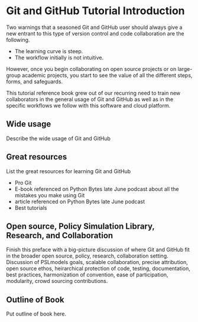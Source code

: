 # Git and GitHub Tutorial Introduction

Two warnings that a seasoned Git and GitHub user should always give a new entrant to this type of version control and code collaboration are the following.
* The learning curve is steep.
* The workflow initially is not intuitive.

However, once you begin collaborating on open source projects or on large-group academic projects, you start to see the value of all the different steps, forms, and safeguards.

This tutorial reference book grew out of our recurring need to train new collaborators in the general usage of Git and GitHub as well as in the specific workflows we follow with this software and cloud platform.


## Wide usage
Describe the wide usage of Git and GitHub


## Great resources
List the great resources for learning Git and GitHub
* Pro Git
* E-book referenced on Python Bytes late June podcast about all the mistakes you make using Git
* article referenced on Python Bytes late June podcast
* Best tutorials


## Open source, Policy Simulation Library, Research, and Collaboration

Finish this preface with a big-picture discussion of where Git and GitHub fit in the broader open source, policy, research, collaboration setting. Discussion of PSLmodels goals, scalable collaboration, precise attribution, open source ethos, heirarchical protection of code, testing, documentation, best practices, harmonization of convention, ease of participation, modularity, crowd sourcing contributions.


## Outline of Book

Put outline of book here.
